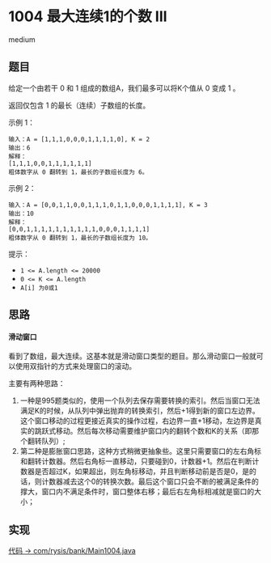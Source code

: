 # 1004 最大连续1的个数 III

medium

## 题目

给定一个由若干 0 和 1 组成的数组A，我们最多可以将K个值从 0 变成 1 。

返回仅包含 1 的最长（连续）子数组的长度。

示例 1：
```
输入：A = [1,1,1,0,0,0,1,1,1,1,0], K = 2
输出：6
解释： 
[1,1,1,0,0,1,1,1,1,1,1]
粗体数字从 0 翻转到 1，最长的子数组长度为 6。
```
示例 2：
```
输入：A = [0,0,1,1,0,0,1,1,1,0,1,1,0,0,0,1,1,1,1], K = 3
输出：10
解释：
[0,0,1,1,1,1,1,1,1,1,1,1,0,0,0,1,1,1,1]
粗体数字从 0 翻转到 1，最长的子数组长度为 10。
```

提示：

- `1 <= A.length <= 20000`
- `0 <= K <= A.length`
- `A[i] 为0或1`

## 思路

#### 滑动窗口

看到了数组，最大连续。这基本就是滑动窗口类型的题目。那么滑动窗口一般就可以使用双指针的方式来处理窗口的滚动。

主要有两种思路：

1. 一种是995题类似的，使用一个队列去保存需要转换的索引。然后当窗口无法满足K的时候，从队列中弹出抛弃的转换索引，然后+1得到新的窗口左边界。这个窗口移动的过程更接近真实的操作过程，右边界一直+1移动，左边界是真实的跳跃式移动。然后每次移动需要维护窗口内的翻转个数和K的关系（即那个翻转队列）;
2. 第二种是膨胀窗口思路，这种方式稍微更抽象些。这里只需要窗口的左右角标和翻转计数器。然后右角标一直移动，只要碰到0，计数器+1。然后在判断计数器是否超过K，如果超出，则左角标移动，并且判断移动前是否是0，是的话，则计数器减去这个0的转换次数。最后这个窗口只会不断的被满足条件的撑大，窗口内不满足条件时，窗口整体右移；最后右左角标相减就是窗口的大小；

## 实现

[代码 -> com/rysis/bank/Main1004.java](../../src/com/rysis/bank/Main1004.java)